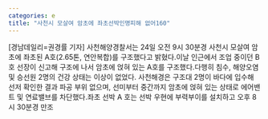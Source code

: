 ```yaml
---
categories: e
title: "사천시 모살여 암초에 좌초선박인명피해 없어160"
---
```

[경남데일리=권경률 기자] 사천해양경찰서는 24일 오전 9시 30분경 사천시 모살여 암초에 좌초된 A호(2.65톤, 연안복합)를 구조했다고 밝혔다.이날 인근에서 조업 중이던 B호 선장이 신고해 구조에 나서 암초에 얹혀 있는 A호를 구조했다.다행히 침수, 해양오염 및 승선원 2명의 건강 상태는 이상이 없었다. 사천해경은 구조대 2명이 바다에 입수해 선저 확인한 결과 파공 부위 없으며, 선미부터 중간까지 암초에 얹혀 있는 상태로 에어밴트 및 연료밸브를 차단했다.좌초 선박 A 호는 선박 우현에 부력부이를 설치하고 오후 8시 30분경 만조